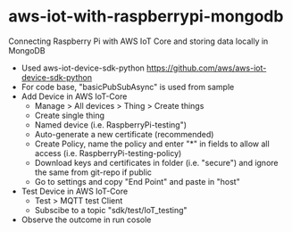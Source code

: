 # aws-iot-with-raspberrypi-mongodb
Connecting Raspberry Pi with AWS IoT Core and storing data locally in MongoDB

* Used aws-iot-device-sdk-python https://github.com/aws/aws-iot-device-sdk-python
* For code base, "basicPubSubAsync" is used from sample
* Add Device in AWS IoT-Core
  * Manage > All devices > Thing > Create things
  * Create single thing
  * Named device (i.e. RaspberryPi-testing")
  * Auto-generate a new certificate (recommended)
  * Create Policy, name the policy and enter "*" in fields to allow all access (i.e. RaspberryPi-testing-policy)
  * Download keys and certificates in folder (i.e. "secure") and ignore the same from git-repo if public
  * Go to settings and copy "End Point" and paste in "host"
* Test Device in AWS IoT-Core
  * Test > MQTT test Client
  * Subscibe to a topic "sdk/test/IoT_testing"
* Observe the outcome in run cosole
